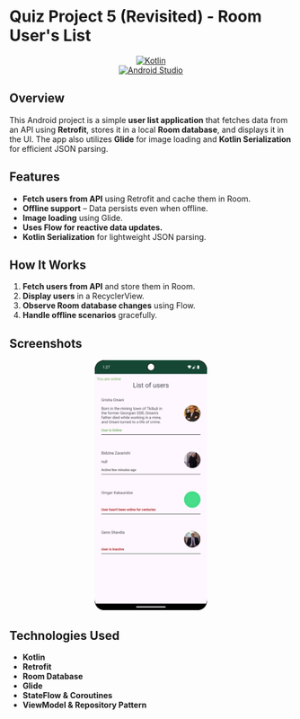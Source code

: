 # Quiz Project 5 (Revisited) - Room User's List

<div align="center">

[![Kotlin](https://img.shields.io/badge/Kotlin-v2.1.0-1F425F?style=flat&logo=kotlin&logoColor=white)](https://kotlinlang.org)  
[![Android Studio](https://img.shields.io/badge/Android_Studio-3DDC84?style=flat&logo=android-studio&logoColor=white)](https://developer.android.com/studio)

</div>

## Overview

This Android project is a simple **user list application** that fetches data from an API using **Retrofit**, stores it in a local **Room database**, and displays it in the UI. The app also utilizes **Glide** for image loading and **Kotlin Serialization** for efficient JSON parsing.

## Features

- **Fetch users from API** using Retrofit and cache them in Room.
- **Offline support** – Data persists even when offline.
- **Image loading** using Glide.
- **Uses Flow for reactive data updates.**
- **Kotlin Serialization** for lightweight JSON parsing.

## How It Works

1. **Fetch users from API** and store them in Room.
2. **Display users** in a RecyclerView.
3. **Observe Room database changes** using Flow.
4. **Handle offline scenarios** gracefully.


## Screenshots

<p align="center">
    <img src="docs/images/user_list_01.png" width="200" alt="User List Screenshot 1">
</p>

## Technologies Used

- **Kotlin**
- **Retrofit**
- **Room Database**
- **Glide**
- **StateFlow & Coroutines**
- **ViewModel & Repository Pattern**